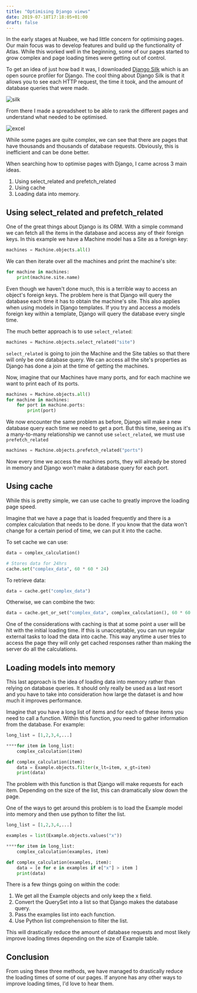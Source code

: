 ```yaml
---
title: "Optimising Django views"
date: 2019-07-18T17:18:05+01:00
draft: false
---
```


In the early stages at Nuabee, we had little concern for optimising pages. Our main focus was to develop features and build up the functionality of Atlas. While this worked well in the beginning, some of our pages started to grow complex and page loading times were getting out of control.

To get an idea of just how bad it was, I downloaded [Django Silk](https://github.com/jazzband/django-silk) which is an open source profiler for Django. The cool thing about Django Silk is that it allows you to see each HTTP request, the time it took, and the amount of database queries that were made.

![silk](silk.png)

From there I made a spreadsheet to be able to rank the different pages and understand what needed to be optimised.

![excel](excel.png)

While some pages are quite complex, we can see that there are pages that have thousands and thousands of database requests. Obviously, this is inefficient and can be done better.

When searching how to optimise pages with Django, I came across 3 main ideas.

1. Using select_related and prefetch_related
2. Using cache
3. Loading data into memory.

## Using select_related and prefetch_related

One of the great things about Django is its ORM. With a simple command we can fetch all the items in the database and access any of their foreign keys. In this example we have a Machine model has a Site as a foreign key:

```python
machines = Machine.objects.all()
```

We can then iterate over all the machines and print the machine's site:

```python
for machine in machines:
	print(machine.site.name)
```

Even though we haven't done much, this is a terrible way to access an object's foreign keys. The problem here is that Django will query the database each time it has to obtain the machine's site. This also applies when using models in Django templates. If you try and access a models foreign key within a template, Django will query the database every single time.

The much better approach is to use `select_related`:

```python
machines = Machine.objects.select_related("site")
```

`select_related` is going to join the Machine and the Site tables so that there will only be one database query. We can access all the site's properties as Django has done a join at the time of getting the machines.

Now, imagine that our Machines have many ports, and for each machine we want to print each of its ports.

```python
machines = Machine.objects.all()
for machine in machines:
	for port in machine.ports:
		print(port)
```

We now encounter the same problem as before, Django will make a new database query each time we need to get a port. But this time, seeing as it's a many-to-many relationship we cannot use `select_related`, we must use `prefetch_related`

```python
machines = Machine.objects.prefetch_related("ports")
```

Now every time we access the machines ports, they will already be stored in memory and Django won't make a database query for each port.

## Using cache

While this is pretty simple, we can use cache to greatly improve the loading page speed.

Imagine that we have a page that is loaded frequently and there is a complex calculation that needs to be done. If you know that the data won't change for a certain period of time, we can put it into the cache.

To set cache we can use:

```python
data = complex_calculation()

# Stores data for 24hrs
cache.set("complex_data", 60 * 60 * 24)
```

To retrieve data:

```python
data = cache.get("complex_data")
```

Otherwise, we can combine the two:

```python
data = cache.get_or_set("complex_data", complex_calculation(), 60 * 60 * 24)
```

One of the considerations with caching is that at some point a user will be hit with the initial loading time. If this is unacceptable, you can run regular external tasks to load the data into cache. This way anytime a user tries to access the page they will only get cached responses rather than making the server do all the calculations.

## Loading models into memory

This last approach is the idea of loading data into memory rather than relying on database queries. It should only really be used as a last resort and you have to take into consideration how large the dataset is and how much it improves performance.

Imagine that you have a long list of items and for each of these items you need to call a function. Within this function, you need to gather information from the database. For example:

```python
long_list = [1,2,3,4,...]

****for item in long_list:
	complex_calculation(item)

def complex_calculation(item):
	data = Example.objects.filter(x_lt=item, x_gt=item)
	print(data)
```

The problem with this function is that Django will make requests for each item. Depending on the size of the list, this can dramatically slow down the page.

One of the ways to get around this problem is to load the Example model into memory and then use python to filter the list.

```python
long_list = [1,2,3,4,...]

examples = list(Example.objects.values("x"))

****for item in long_list:
	complex_calculation(examples, item)

def complex_calculation(examples, item):
	data = [e for e in examples if e["x"] > item ]
	print(data)
```

There is a few things going on within the code:

1. We get all the Example objects and only keep the x field.
2. Convert the QuerySet into a list so that Django makes the database query.
3. Pass the examples list into each function.
4. Use Python list comprehension to filter the list.

This will drastically reduce the amount of database requests and most likely improve loading times depending on the size of Example table.

## Conclusion

From using these three methods, we have managed to drastically reduce the loading times of some of our pages. If anyone has any other ways to improve loading times, I'd love to hear them.
